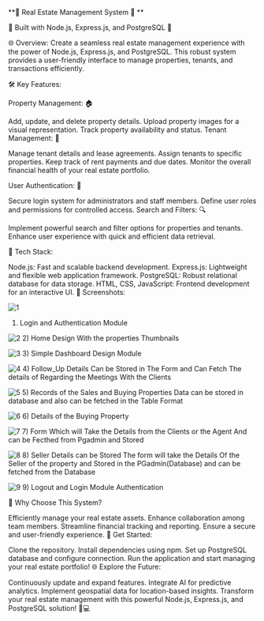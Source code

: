 **🏡 Real Estate Management System 🏡 **

🚀 Built with Node.js, Express.js, and PostgreSQL 🚀

🌐 Overview:
Create a seamless real estate management experience with the power of Node.js, Express.js, and PostgreSQL. This robust system provides a user-friendly interface to manage properties, tenants, and transactions efficiently.

🛠️ Key Features:

Property Management: 🏠

Add, update, and delete property details.
Upload property images for a visual representation.
Track property availability and status.
Tenant Management: 👫

Manage tenant details and lease agreements.
Assign tenants to specific properties.
Keep track of rent payments and due dates.
Monitor the overall financial health of your real estate portfolio.

User Authentication: 🔐

Secure login system for administrators and staff members.
Define user roles and permissions for controlled access.
Search and Filters: 🔍

Implement powerful search and filter options for properties and tenants.
Enhance user experience with quick and efficient data retrieval.

🔧 Tech Stack:

Node.js: Fast and scalable backend development.
Express.js: Lightweight and flexible web application framework.
PostgreSQL: Robust relational database for data storage.
HTML, CSS, JavaScript: Frontend development for an interactive UI.
📸 Screenshots:

![1](https://github.com/imrohitsampannavar45/Real_Estate-Management-System-Using-Nodejs-ExpressJs-PostgreSQL-/assets/88710389/1c268de2-1c9e-4352-bdee-72dabe76d982)
1) Login and Authentication Module

![2](https://github.com/imrohitsampannavar45/Real_Estate-Management-System-Using-Nodejs-ExpressJs-PostgreSQL-/assets/88710389/1aaa2899-c8a9-4a60-b669-dfbc03aa93c8)
2) Home Design With the properties Thumbnails 

![3](https://github.com/imrohitsampannavar45/Real_Estate-Management-System-Using-Nodejs-ExpressJs-PostgreSQL-/assets/88710389/5b8853ef-66eb-4f62-b056-a69d3c7a03d4)
3) Simple Dashboard Design Module 

![4](https://github.com/imrohitsampannavar45/Real_Estate-Management-System-Using-Nodejs-ExpressJs-PostgreSQL-/assets/88710389/607decaa-a507-47db-8f9c-f7cf1bc9c79b)
 4) Follow_Up Details Can be Stored in The Form and Can Fetch The details of Regarding the Meetings With the Clients 

 ![5](https://github.com/imrohitsampannavar45/Real_Estate-Management-System-Using-Nodejs-ExpressJs-PostgreSQL-/assets/88710389/20b566b2-001f-422b-83d4-9b1bec907e51)
5) Records of the Sales and Buying Properties Data can be stored in database and also can be fetched in the Table Format 

![6](https://github.com/imrohitsampannavar45/Real_Estate-Management-System-Using-Nodejs-ExpressJs-PostgreSQL-/assets/88710389/bf15bf99-0434-4468-97ff-7e5a95c4c682)
6) Details of the Buying Property

![7](https://github.com/imrohitsampannavar45/Real_Estate-Management-System-Using-Nodejs-ExpressJs-PostgreSQL-/assets/88710389/b69137bb-7358-4258-8e4e-f34faedddd36)
7) Form Which will Take the Details from the Clients or the Agent And can be Fecthed from Pgadmin and Stored 

![8](https://github.com/imrohitsampannavar45/Real_Estate-Management-System-Using-Nodejs-ExpressJs-PostgreSQL-/assets/88710389/595e9b67-9ab6-4e6b-b408-d4d55ced17cf)
8) Seller Details can be Stored The form will take the Details Of the Seller of the property and Stored in the PGadmin(Database)  and can be fetched from the Database 

![9](https://github.com/imrohitsampannavar45/Real_Estate-Management-System-Using-Nodejs-ExpressJs-PostgreSQL-/assets/88710389/86879bd4-c559-4ce2-94b2-7377d87015af)
9) Logout and Login Module Authentication 


🌟 Why Choose This System?

Efficiently manage your real estate assets.
Enhance collaboration among team members.
Streamline financial tracking and reporting.
Ensure a secure and user-friendly experience.
🚀 Get Started:

Clone the repository.
Install dependencies using npm.
Set up PostgreSQL database and configure connection.
Run the application and start managing your real estate portfolio!
🌐 Explore the Future:

Continuously update and expand features.
Integrate AI for predictive analytics.
Implement geospatial data for location-based insights.
Transform your real estate management with this powerful Node.js, Express.js, and PostgreSQL solution! 🏡💻

